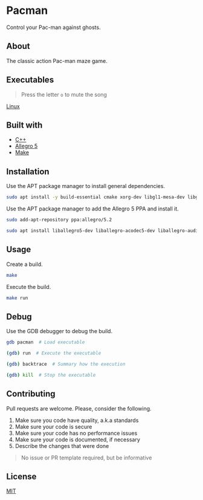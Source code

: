 # Pacman

Control your Pac-man against ghosts.

## About

The classic action Pac-man maze game.

## Executables

> Press the letter `o` to mute the song

[Linux](./pacman)

## Built with

- [C++](https://en.cppreference.com/w/)
- [Allegro 5](https://liballeg.org/)
- [Make](https://www.gnu.org/software/make/)

## Installation

Use the APT package manager to install general dependencies.

```sh
sudo apt install -y build-essential cmake xorg-dev libgl1-mesa-dev libglu-dev libpng-dev libz-dev libcurl4-gnutls-dev libfreetype6-dev libjpeg-dev libvorbis-dev libopenal-dev libphysfs-dev libgtk2.0-dev libasound-dev libflac-dev libdumb1-dev exuberant-ctags pngcrush
```

Use the APT package manager to add the Allegro 5 PPA and install it.

```sh
sudo add-apt-repository ppa:allegro/5.2
```

```sh
sudo apt install liballegro5-dev liballegro-acodec5-dev liballegro-audio5-dev liballegro-dialog5-dev liballegro-image5-dev liballegro-physfs5-dev liballegro-ttf5-dev liballegro-video5-dev
```

## Usage

Create a build.

```sh
make
```

Execute the build.

```bash
make run
```

## Debug

Use the GDB debugger to debug the build.

```bash
gdb pacman  # Load executable
```

```bash
(gdb) run  # Execute the executable
```

```bash
(gdb) backtrace  # Summary how the execution
```

```bash
(gdb) kill  # Stop the executable
```

## Contributing

Pull requests are welcome. Please, consider the following.

1. Make sure you code have quality, a.k.a standards
2. Make sure your code is secure
3. Make sure your code has no performance issues
4. Make sure your code is documented, if necessary
5. Describe the changes that were done

> No issue or PR template required, but be informative

## License

[MIT](./LICENSE.md)
